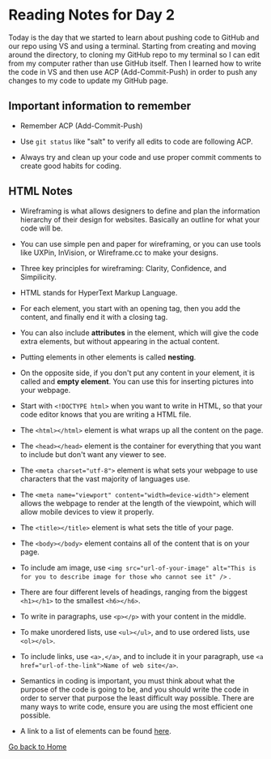# Reading Notes for Day 2

Today is the day that we started to learn about pushing code to GitHub and our repo using VS and using a terminal. Starting from creating and moving around the directory, to cloning my GitHub repo to my terminal so I can edit from my computer rather than use GitHub itself. Then I learned how to write the code in VS and then use ACP (Add-Commit-Push) in order to push any changes to my code to update my GitHub page.

## Important information to remember

* Remember ACP (Add-Commit-Push)

* Use `git status` like "salt" to verify all edits to code are following ACP.

* Always try and clean up your code and use proper commit comments to create good habits for coding.

## HTML Notes

* Wireframing is what allows designers to define and plan the information hierarchy of their design for websites. Basically an outline for what your code will be.

* You can use simple pen and paper for wireframing, or you can use tools like UXPin, InVision, or Wireframe.cc to make your designs.

* Three key principles for wireframing: Clarity, Confidence, and Simpilicity.

* HTML stands for HyperText Markup Language.

* For each element, you start with an opening tag, then you add the content, and finally end it with a closing tag.

* You can also include **attributes** in the element, which will give the code extra elements, but without appearing in the actual content.

* Putting elements in other elements is called **nesting**.

* On the opposite side, if you don't put any content in your element, it is called and **empty element**. You can use this for inserting pictures into your webpage.

* Start with `<!DOCTYPE html>` when you want to write in HTML, so that your code editor knows that you are writing a HTML file.

* The `<html></html>` element is what wraps up all the content on the page.

* The `<head></head>` element is the container for everything that you want to include but don't want any viewer to see.

* The `<meta charset="utf-8">` element is what sets your webpage to use characters that the vast majority of languages use.

* The `<meta name="viewport" content="width=device-width">` element allows the webpage to render at the length of the viewpoint, which will allow mobile devices to view it properly.

* The `<title></title>` element is what sets the title of your page.

* The `<body></body>` element contains all of the content that is on your page.

* To include am image, use `<img src="url-of-your-image" alt="This is for you to describe image for those who cannot see it" />` .

* There are four different levels of headings, ranging from the biggest `<h1></h1>` to the smallest `<h6></h6>`.

* To write in paragraphs, use `<p></p>` with your content in the middle.

* To make unordered lists, use `<ul></ul>`, and to use ordered lists, use `<ol></ol>`.

* To include links, use `<a>,</a>`, and to include it in your paragraph, use `<a href="url-of-the-link">Name of web site</a>`.

* Semantics in coding is important, you must think about what the purpose of the code is going to be, and you should write the code in order to server that purpose the least difficult way possible. There are many ways to write code, ensure you are using the most efficient one possible.

* A link to a list of elements can be found [here](https://developer.mozilla.org/en-US/docs/Web/HTML/Element).

[Go back to Home](../README.md)
